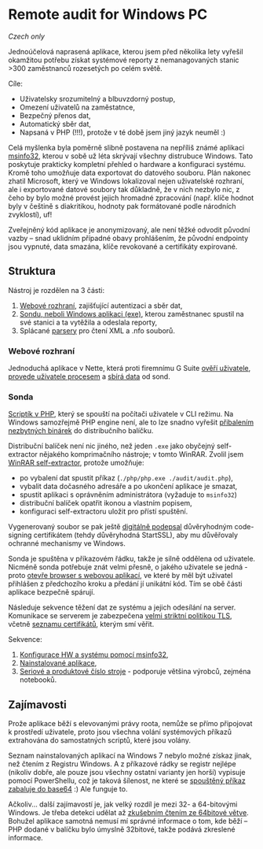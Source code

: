 # Remote audit for Windows PC

*Czech only*

Jednoúčelová naprasená aplikace, kterou jsem před několika lety vyřešil okamžitou potřebu získat systémové reporty z nemanagovaných stanic >300 zaměstnanců rozesetých po celém světě.

Cíle:
- Uživatelsky srozumitelný a blbuvzdorný postup,
- Omezení uživatelů na zaměstatnce,
- Bezpečný přenos dat,
- Automatický sběr dat,
- Napsaná v PHP (!!!), protože v té době jsem jiný jazyk neuměl :)

Celá myšlenka byla poměrně slibně postavena na nepříliš známé aplikaci [msinfo32](https://support.microsoft.com/en-us/help/300887/how-to-use-system-information-msinfo32-command-line-tool-switches), kterou v sobě už léta skrývají všechny distrubuce Windows. Tato poskytuje prakticky kompletní přehled o hardware a konfiguraci systému. Kromě toho umožňuje data exportovat do datového souboru. Plán nakonec zhatil Microsoft, který ve Windows lokalizoval nejen uživatelské rozhraní, ale i exportované datové soubory tak důkladně, že v nich nezbylo nic, z čeho by bylo možné provést jejich hromadné zpracování (např. klíče hodnot byly v češtině s diakritikou, hodnoty pak formátované podle národních zvyklostí), uf!

Zveřejněný kód aplikace je anonymizovaný, ale není těžké odvodit původní vazby – snad uklidním případné obavy prohlášením, že původní endpointy jsou vypnuté, data smazána, klíče revokované a certifikáty expirované.

## Struktura

Nástroj je rozdělen na 3 části:

1. [Webové rozhraní](./www/), zajišťující autentizaci a sběr dat,
2. [Sondu, neboli Windows aplikaci (exe)](./sysinfo/), kterou zaměstnanec spustil na své stanici a ta vytěžila a odeslala reporty,
3. Splácané [parsery](./parser/) pro čtení XML a .nfo souborů.

### Webové rozhraní
Jednoduchá aplikace v Nette, která proti firemnímu G Suite [ověří uživatele](./www/app/model/UserManager.php#L29), [provede uživatele procesem](./www/app/templates/Homepage/default.latte) a [sbírá data](./www/app/presenters/Api.php#L64) od sond.

### Sonda
[Scriptík v PHP](./sysinfo/audit/audit.php), který se spouští na počítači uživatele v CLI režimu. Na Windows samozřejmě PHP engine není, ale to lze snadno vyřešit [přibalením nezbytných binárek](./sysinfo/php/) do distribučního balíčku.

Distribuční balíček není nic jiného, než jeden `.exe` jako obyčejný self-extractor nějakého komprimačního nástroje; v tomto WinRAR. Zvolil jsem [WinRAR self-extractor](https://stackoverflow.com/questions/9265639/how-do-i-make-a-self-installing-executable-using-winrar), protože umožňuje:
- po vybalení dat spustit příkaz (`./php/php.exe ./audit/audit.php`),
- vybalit data dočasného adresáře a po ukončení aplikace je smazat,
- spustit aplikaci s oprávněním administrátora (vyžaduje to `msinfo32`)
- distribuční balíček opatřit ikonou a vlastním popisem,
- konfiguraci self-extractoru uložit pro přístí spuštění.

Vygenerovaný soubor se pak ještě [digitálně podepsal](./signtool.bat) důvěryhodným code-signing certifikátem (tehdy důvěryhodná StartSSL), aby mu důvěřovaly ochranné mechanismy ve Windows.

Sonda je spuštěna v příkazovém řádku, takže je silně oddělena od uživatele. Nicméně sonda potřebuje znát velmi přesně, o jakého uživatele se jedná - proto [otevře browser s webovou aplikací](./sysinfo/audit/audit.php#L59), ve které by měl být uživatel přihlášen z předchozího kroku a předání jí unikátní kód. Tím se obě části aplikace bezpečně spárují.

Následuje sekvence těžení dat ze systému a jejich odesílání na server. Komunikace se serverem je zabezpečena [velmi striktní politikou TLS](./sysinfo/audit/audit.php#L7), včetně [seznamu certifikátů](./sysinfo/audit/cacert.pem), kterým smí věřit.

Sekvence:

1. [Konfigurace HW a systému pomocí msinfo32](./sysinfo/audit/msinfo.cmd),
2. [Nainstalované aplikace](./sysinfo/audit/installedapp.ps1),
3. [Seriové a produktové číslo stroje](./sysinfo/audit/bios.cmd) - podporuje většina výrobců, zejména notebooků.

## Zajímavosti

Prože aplikace běží s elevovanými právy roota, nemůže se přímo připojovat k prostředí uživatele, proto jsou všechna volání systémových příkazů extrahována do samostatných scriptů, které jsou volány.

Seznam nainstalovaných aplikací na Windows 7 nebylo možné získaz jinak, než čtením z Registru Windows. A z příkazové rádky se registr nejlépe (nikoliv dobře, ale pouze jsou všechny ostatní varianty jen horší) vypisuje pomocí PowerShellu, což je taková šílenost, ne které se [spouštěný příkaz zabaluje do base64](./sysinfo/audit/audit.php#L244) :) Ale funguje to.

Ačkoliv... další zajímavostí je, jak velký rozdíl je mezi 32- a 64-bitovými Windows. Je třeba detekci udělat až [zkušebním čtením ze 64bitové větve](./sysinfo/audit/installedapp.ps1#L3). Bohužel aplikace samotná nemusí mí správné informace o tom, kde běží – PHP dodané v balíčku bylo úmyslně 32bitové, takže podává zkreslené informace.
